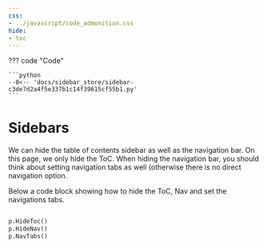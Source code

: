 ```yaml
---
css:
- ../javascript/code_admonition.css
hide:
- toc
---
```



??? code "Code"

    ```python
    --8<-- 'docs/sidebar_store/sidebar-c3de7d2a4f5e337b1c14f39615cf55b1.py'
    ```

# Sidebars

We can hide the table of contents sidebar as 
well as the navigation bar. On this page, we only hide the ToC.
When hiding the navigation bar, you should think about
setting navigation tabs as well (otherwise there is no direct navigation
option. 

Below a code block showing how to hide the ToC, Nav and set
the navigations tabs.


```python

p.HideToc()
p.HideNav()
p.NavTabs()

```
